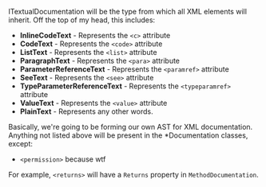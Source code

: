 ﻿ITextualDocumentation will be the type from which all XML elements will inherit. Off the top of my head, this includes:
- **InlineCodeText** - Represents the `<c>` attribute 
- **CodeText** - Represents the `<code>` attribute
- **ListText** - Represents the `<list>` attribute
- **ParagraphText** - Represents the `<para>` attribute
- **ParameterReferenceText** - Represents the `<paramref>` attribute
- **SeeText** - Represents the `<see>` attribute
- **TypeParameterReferenceText** - Represents the `<typeparamref>` attribute
- **ValueText** - Represents the `<value>` attribute
- **PlainText** - Represents any other words.

Basically, we're going to be forming our own AST for XML documentation. Anything not listed above will be present in the *Documentation classes, except:
- `<permission>` because wtf

For example, `<returns>` will have a `Returns` property in `MethodDocumentation`.
